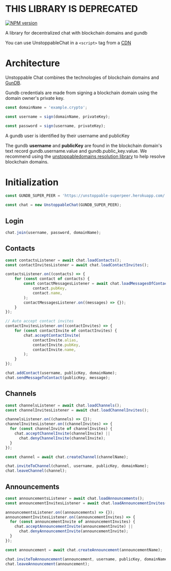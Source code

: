 # THIS LIBRARY IS DEPRECATED

[![NPM version](https://img.shields.io/npm/v/@unstoppabledomains/chat.svg?style=flat)](https://www.npmjs.com/package/@unstoppabledomains/chat)

A library for decentralized chat with blockchain domains and gundb

You can use UnstoppableChat in a `<script>` tag from a
[CDN](https://unpkg.com/browse/@unstoppabledomains/chat/build/index.js)

# Architecture

Unstoppable Chat combines the technologies of blockchain domains and [GunDB](https://gun.eco/docs/).

Gundb credentials are made from signing a blockchain domain using the domain owner's private key.

```javascript
const domainName = 'example.crypto';

const username = sign(domainName, privateKey);

const password = sign(username, privateKey);
```

A gundb user is identified by their username and publicKey

The gundb **username** and **publicKey** are found in the blockchain domain's text record gundb.username.value and gundb.public_key.value.
We recommend using the [unstoppabledomains resolution library](https://www.npmjs.com/package/@unstoppabledomains/resolution) to help resolve blockchain domains.

# Initialization

```javascript
const GUNDB_SUPER_PEER = 'https://unstoppable-superpeer.herokuapp.com/';

const chat = new UnstoppableChat(GUNDB_SUPER_PEER);
```

## Login

```javascript
chat.join(username, password, domainName);
```

## Contacts

```javascript
const contactsListener = await chat.loadContacts();
const contactInvitesListener = await chat.loadContactInvites();

contactsListener.on((contacts) => {
    for (const contact of contacts) {
        const contactMessagesListener = await chat.loadMessagesOfContact(
            contact.pubKey,
            contact.name,
        );
        contactMessagesListener.on((messages) => {});
    }
});

// Auto accept contact invites
contactInvitesListener.on((contactInvites) => {
    for (const contactInvite of contactInvites) {
        chat.acceptContactInvite(
            contactInvite.alias,
            contactInvite.pubKey,
            contactInvite.name,
        );
    }
});

chat.addContact(username, publicKey, domainName);
chat.sendMessageToContact(publicKey, message);
```

## Channels

```javascript
const channelsListener = await chat.loadChannels();
const channelInvitesListener = await chat.loadChannelInvites();

channelsListener.on((channels) => {});
channelInvitesListener.on((channelInvites) => {
  for (const channelInvite of channelInvites) {
    chat.acceptChannelInvite(channelInvite) ||
      chat.denyChannelInvite(channelInvite);
  }
});

const channel = await chat.createChannel(channelName);

chat.inviteToChannel(channel, username, publicKey, domainName);
chat.leaveChannel(channel);
```

## Announcements

```javascript
const announcementsListener = await chat.loadAnnouncements();
const announcementInvitesListener = await chat.loadAnnouncementInvites();

announcementsListener.on((announcements) => {});
announcementInvitesListener.on((announcementInvites) => {
  for (const announcementInvite of announcementInvites) {
    chat.acceptAnnouncementInvite(announcementInvite) ||
      chat.denyAnnouncementInvite(announcementInvite);
  }
});

const announcement = await chat.createAnnouncement(announcementName);

chat.inviteToAnnouncement(announcement, username, publicKey, domainName);
chat.leaveAnnouncement(announcement);
```
